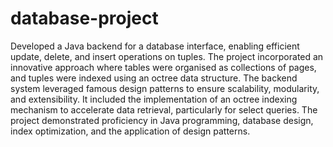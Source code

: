 # database-project
Developed a Java backend for a database interface, enabling efficient update, delete, and insert operations on tuples. The project incorporated an innovative approach where tables were organised as collections of pages, and tuples were indexed using an octree data structure. The backend system leveraged famous design patterns to ensure scalability, modularity, and extensibility. It included the implementation of an octree indexing mechanism to accelerate data retrieval, particularly for select queries. The project demonstrated proficiency in Java programming, database design, index optimization, and the application of design patterns.
